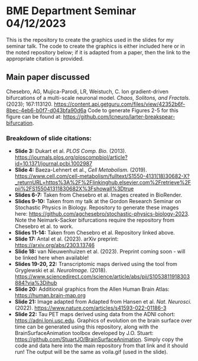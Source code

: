 # BME Department Seminar 04/12/2023

This is the repository to create the graphics used in the slides for my seminar talk. The code to create the graphics is either included here
or in the noted repository below; if it is adapted from a paper, then the link to the appropriate citation is provided.

## Main paper discussed
Chesebro, AG, Mujica-Parodi, LR, Weistuch, C. Ion gradient-driven bifurcations of a multi-scale neuronal model. *Chaos, Solitons, and Fractals.* (2023); 167:113120. https://content.api.getguru.com/files/view/42352b6f-8bec-4eb6-b0f7-d043bfa90d6a
Code to generate Figures 2-5 for this figure can be found at: https://github.com/lcneuro/larter-breakspear-bifurcation.

### Breakdown of slide citations:
- **Slide 3:** Dukart et al. *PLOS Comp. Bio.* (2013). https://journals.plos.org/ploscompbiol/article?id=10.1371/journal.pcbi.1002987
- **Slide 4:** Baeza-Lehnert et al., *Cell Metabolism.* (2019). https://www.cell.com/cell-metabolism/fulltext/S1550-4131(18)30682-X?_returnURL=https%3A%2F%2Flinkinghub.elsevier.com%2Fretrieve%2Fpii%2FS155041311830682X%3Fshowall%3Dtrue
- **Slides 6-7:** Taken from Chesebro et al. Images created in BioRender.
- **Slides 9-10:** Taken from my talk at the Gordon Research Seminar on Stochastic Physics in Biology. Repository to generate these images here: https://github.com/agchesebro/stochastic-physics-biology-2023. Note the Neimark-Sacker bifurcations require the repository from Chesebro et al. to work.
- **Slides 11-14:** Taken from Chesebro et al. Repository linked above.
- **Slide 17:** Antal et al. (2023). arXiv preprint: https://arxiv.org/abs/2303.13746
- **Slide 18:** van Nieuwenhuizen et al. (2023). Preprint coming soon - will be linked here when available!
- **Slides 19-20, 22:** Transcriptomic maps derived using the tool from Gryglewski et al. *NeuroImage.* (2018). https://www.sciencedirect.com/science/article/abs/pii/S1053811918303884?via%3Dihub
- **Slide 20:** Additional graphics from the Allen Human Brain Atlas: https://human.brain-map.org
- **Slide 21:** Image adapted from Adapted from Hansen et al. *Nat. Neurosci.* (2022). https://www.nature.com/articles/s41593-022-01186-3
- **Slide 22:** Tau PET maps derived using data from the ADNI cohort: https://adni.loni.usc.edu. Graphics of evolution on the brain surface over time can be generated using this repository, along with the BrainSurfaceAnimation toolbox developed by J.O. Stuart: https://github.com/StuartJO/BrainSurfaceAnimation. Simply copy the code and data here into the main repository from that link and it should run! The output will be the same as voila.gif (used in the slide).
